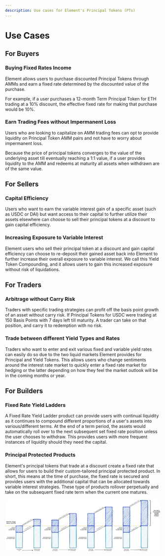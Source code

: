 ```yaml
---
description: Use cases for Element's Principal Tokens (PTs)
---
```


# Use Cases

## For Buyers

### Buying Fixed Rates Income

Element allows users to purchase discounted Principal Tokens through AMMs and earn a fixed rate determined by the discounted value of the purchase.

For example, if a user purchases a 12-month Term Principal Token for ETH trading at a 10% discount, the effective fixed rate for making that purchase would be 10%.‌

### Earn Trading Fees without Impermanent Loss

Users who are looking to capitalize on AMM trading fees can opt to provide liquidity on Principal Token AMM pairs and not have to worry about impermanent loss.

Because the price of principal tokens converges to the value of the underlying asset till eventually reaching a 1:1 value, if a user provides liquidity to the AMM and redeems at maturity all assets when withdrawn are of the same value.

## For Sellers

### Capital Efficiency

‌Users who want to earn the variable interest gain of a specific asset (such as USDC or DAI) but want access to their capital to further utilize their assets elsewhere can choose to sell their principal tokens at a discount to gain capital efficiency.

### Increasing Exposure to Variable Interest

Element users who sell their principal token at a discount and gain capital efficiency can choose to re-deposit their gained asset back into Element to further increase their overall exposure to variable interest. We call this Yield Token Compounding, and it allows users to gain this increased exposure without risk of liquidations.

## For Traders

### Arbitrage without Carry Risk

Traders with specific trading strategies can profit off the basis point growth of an asset without carry risk. If Principal Tokens for USDC were trading at 150 Basis Points with 7 days left till maturity. A trader can take on that position, and carry it to redemption with no risk.

### Trade between different Yield Types and Rates

Traders who want to enter and exit various fixed and variable yield rates can easily do so due to the two liquid markets Element provides for Principal and Yield Tokens. This allows users who change sentiments around the interest rate market to quickly enter a fixed rate market for hedging or the latter depending on how they feel the market outlook will be in the coming months or year.

## For Builders

### Fixed Rate Yield Ladders

‌A Fixed Rate Yield Ladder product can provide users with continual liquidity as it continues to compound different proportions of a user's assets into various/different terms. At the end of a term period, the assets would automatically roll over to the next subsequent set fixed rate position unless the user chooses to withdraw. This provides users with more frequent instances of liquidity should they need the capital.

### Principal Protected Products

Element's principal tokens that trade at a discount create a fixed rate that allows for users to build their custom-tailored principal protected product. In short, this means at the time of purchase, the fixed rate is secured and provides users with the additional capital that can be allocated towards variable interest strategies. These type of products rollover perpetually and take on the subsequent fixed rate term when the current one matures.

![](<../../\_book/.gitbook/assets/image (5).png>)
